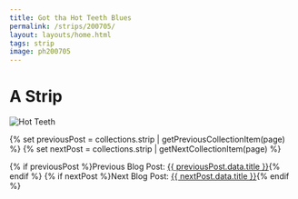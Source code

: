 ```yaml
---
title: Got tha Hot Teeth Blues
permalink: /strips/200705/
layout: layouts/home.html
tags: strip
image: ph200705
---
```


# A Strip

<img src="/img/{{ image }}.png" alt="Hot Teeth">

{% set previousPost = collections.strip | getPreviousCollectionItem(page) %}
{% set nextPost = collections.strip | getNextCollectionItem(page) %}

{% if previousPost %}Previous Blog Post: <a href="{{ previousPost.url }}">{{ previousPost.data.title }}</a>{% endif %}
{% if nextPost %}Next Blog Post: <a href="{{ nextPost.url }}">{{ nextPost.data.title }}</a>{% endif %}


